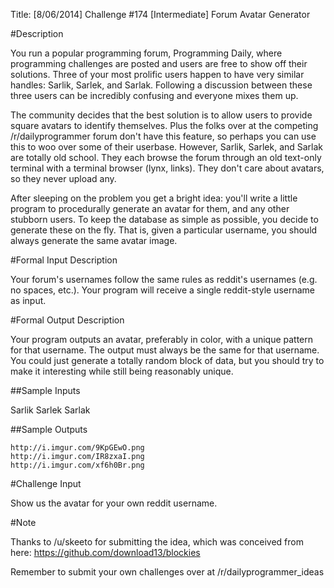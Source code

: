 Title: [8/06/2014] Challenge #174 [Intermediate] Forum Avatar Generator

#Description

You run a popular programming forum, Programming Daily, where programming challenges are posted and users are free to show off their solutions. Three of your most prolific users happen to have very similar handles: Sarlik, Sarlek, and Sarlak. Following a discussion between these three users can be incredibly confusing and everyone mixes them up.


The community decides that the best solution is to allow users to provide square avatars to identify themselves. Plus the folks over at the competing /r/dailyprogrammer forum don't have this feature, so perhaps you can use this to woo over some of their userbase. However, Sarlik, Sarlek, and Sarlak are totally old school. They each browse the forum through an old text-only terminal with a terminal browser (lynx, links). They don't care about avatars, so they never upload any.


After sleeping on the problem you get a bright idea: you'll write a little program to procedurally generate an avatar for them, and any other stubborn users. To keep the database as simple as possible, you decide to generate these on the fly. That is, given a particular username, you should always generate the same avatar image.


#Formal Input Description


Your forum's usernames follow the same rules as reddit's usernames (e.g. no spaces, etc.). Your program will receive a single reddit-style username as input.

#Formal Output Description


Your program outputs an avatar, preferably in color, with a unique pattern for that username. The output must always be the same for that username. You could just generate a totally random block of data, but you should try to make it interesting while still being reasonably unique.

##Sample Inputs

Sarlik
Sarlek
Sarlak

##Sample Outputs

    http://i.imgur.com/9KpGEwO.png
    http://i.imgur.com/IR8zxaI.png
    http://i.imgur.com/xf6h0Br.png

#Challenge Input

Show us the avatar for your own reddit username.




#Note

Thanks to /u/skeeto for submitting the idea, which was conceived from here: https://github.com/download13/blockies


Remember to submit your own challenges over at /r/dailyprogrammer_ideas
